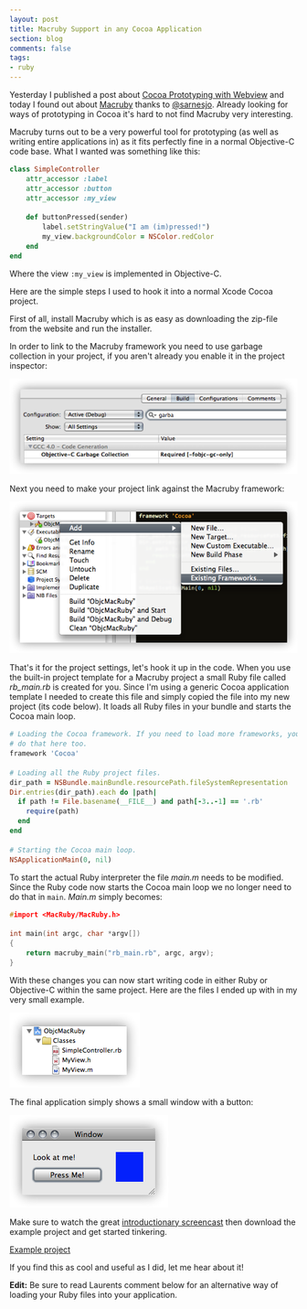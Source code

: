```yaml
---
layout: post
title: Macruby Support in any Cocoa Application
section: blog
comments: false
tags:
- ruby
---
```

Yesterday I published a post about [Cocoa Prototyping with Webview](/blog/cocoa-prototyping-with-webview.html) and today I found out about [Macruby](http://www.macruby.org/) thanks to [@sarnesjo](http://twitter.com/sarnesjo). Already looking for ways of prototyping in Cocoa it's hard to not find Macruby very interesting.

Macruby turns out to be a very powerful tool for prototyping (as well as writing entire applications in) as it fits perfectly fine in a normal Objective-C code base. What I wanted was something like this:

```ruby
class SimpleController
    attr_accessor :label
    attr_accessor :button
    attr_accessor :my_view

    def buttonPressed(sender)
        label.setStringValue("I am (im)pressed!")
        my_view.backgroundColor = NSColor.redColor
    end
end
```

Where the view `:my_view` is implemented in Objective-C.

Here are the simple steps I used to hook it into a normal Xcode Cocoa project.

First of all, install Macruby which is as easy as downloading the zip-file from the website and run the installer.

In order to link to the Macruby framework you need to use garbage collection in your project, if you aren't already you enable it in the project inspector:

![Set the project to use Garbage Collection](/images/posts/macruby-in-xcode-gc.png)

Next you need to make your project link against the Macruby framework:

![Add the Macruby framework](/images/posts/macruby-in-xcode-add-framework.png)

That's it for the project settings, let's hook it up in the code. When you use the built-in project template for a Macruby project a small Ruby file called *rb\_main.rb* is created for you. Since I'm using a generic Cocoa application template I needed to create this file and simply copied the file into my new project (its code below). It loads all Ruby files in your bundle and starts the Cocoa main loop.

```ruby
# Loading the Cocoa framework. If you need to load more frameworks, you can
# do that here too.
framework 'Cocoa'

# Loading all the Ruby project files.
dir_path = NSBundle.mainBundle.resourcePath.fileSystemRepresentation
Dir.entries(dir_path).each do |path|
  if path != File.basename(__FILE__) and path[-3..-1] == '.rb'
    require(path)
  end
end

# Starting the Cocoa main loop.
NSApplicationMain(0, nil)
```

To start the actual Ruby interpreter the file *main.m* needs to be modified. Since the Ruby code now starts the Cocoa main loop we no longer need to do that in `main`. *Main.m* simply becomes:

```c
#import <MacRuby/MacRuby.h>

int main(int argc, char *argv[])
{
    return macruby_main("rb_main.rb", argc, argv);
}
```

With these changes you can now start writing code in either Ruby or Objective-C within the same project. Here are the files I ended up with in my very small example.

![Example Files](/images/posts/macruby-in-xcode-files.png)

The final application simply shows a small window with a button:

![Example window](/images/posts/macruby-in-xcode-example.png)

Make sure to watch the great [introductionary screencast](http://pragmaticstudio.com/screencasts/6-macruby) then download the example project and get started tinkering.

[Example project](/downloads/posts/ObjcMacRuby.tar.gz)

If you find this as cool and useful as I did, let me hear about it!

**Edit:** Be sure to read Laurents comment below for an alternative way of loading your Ruby files into your application.
